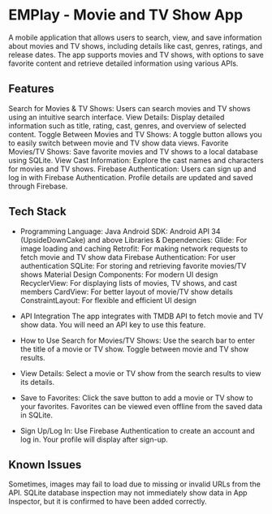 # EMPlay - Movie and TV Show App
A mobile application that allows users to search, view, and save information about movies and TV shows, including details like cast, genres, ratings, and release dates. 
The app supports movies and TV shows, with options to save favorite content and retrieve detailed information using various APIs.

## Features
Search for Movies & TV Shows: Users can search movies and TV shows using an intuitive search interface.
View Details: Display detailed information such as title, rating, cast, genres, and overview of selected content.
Toggle Between Movies and TV Shows: A toggle button allows you to easily switch between movie and TV show data views.
Favorite Movies/TV Shows: Save favorite movies and TV shows to a local database using SQLite.
View Cast Information: Explore the cast names and characters for movies and TV shows.
Firebase Authentication: Users can sign up and log in with Firebase Authentication. Profile details are updated and saved through Firebase.

## Tech Stack
- Programming Language: Java
Android SDK: Android API 34 (UpsideDownCake) and above
Libraries & Dependencies:
Glide: For image loading and caching
Retrofit: For making network requests to fetch movie and TV show data
Firebase Authentication: For user authentication
SQLite: For storing and retrieving favorite movies/TV shows
Material Design Components: For modern UI design
RecyclerView: For displaying lists of movies, TV shows, and cast members
CardView: For better layout of movie/TV show details
ConstraintLayout: For flexible and efficient UI design

- API Integration
The app integrates with TMDB API to fetch movie and TV show data. You will need an API key to use this feature.

- How to Use
Search for Movies/TV Shows:
Use the search bar to enter the title of a movie or TV show.
Toggle between movie and TV show results.

- View Details:
Select a movie or TV show from the search results to view its details.

- Save to Favorites:
Click the save button to add a movie or TV show to your favorites.
Favorites can be viewed even offline from the saved data in SQLite.

- Sign Up/Log In:
Use Firebase Authentication to create an account and log in.
Your profile will display after sign-up.

## Known Issues
Sometimes, images may fail to load due to missing or invalid URLs from the API.
SQLite database inspection may not immediately show data in App Inspector, but it is confirmed to have been added correctly.






